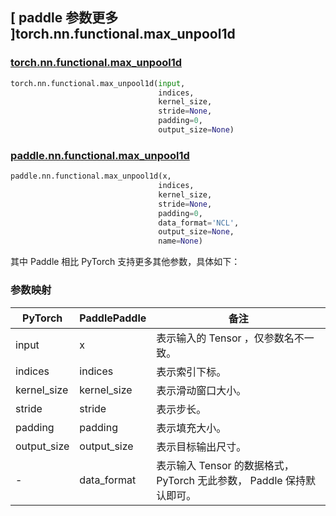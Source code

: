 ## [ paddle 参数更多 ]torch.nn.functional.max_unpool1d

### [torch.nn.functional.max_unpool1d](https://pytorch.org/docs/stable/generated/torch.nn.functional.max_unpool1d.html?highlight=max_unpool1d#torch.nn.functional.max_unpool1d)

```python
torch.nn.functional.max_unpool1d(input,
                                 indices,
                                 kernel_size,
                                 stride=None,
                                 padding=0,
                                 output_size=None)
```

### [paddle.nn.functional.max_unpool1d](https://www.paddlepaddle.org.cn/documentation/docs/zh/develop/api/paddle/nn/functional/max_unpool1d_cn.html)

```python
paddle.nn.functional.max_unpool1d(x,
                                 indices,
                                 kernel_size,
                                 stride=None,
                                 padding=0,
                                 data_format='NCL',
                                 output_size=None,
                                 name=None)
```

其中 Paddle 相比 PyTorch 支持更多其他参数，具体如下：
### 参数映射

| PyTorch       | PaddlePaddle | 备注                                                   |
| ------------- | ------------ | ------------------------------------------------------ |
| input           | x           | 表示输入的 Tensor ，仅参数名不一致。               |
| indices           | indices           | 表示索引下标。               |
| kernel_size           | kernel_size           | 表示滑动窗口大小。               |
| stride           | stride           | 表示步长。               |
| padding           | padding           | 表示填充大小。               |
| output_size           | output_size           | 表示目标输出尺寸。               |
| -           | data_format           | 表示输入 Tensor 的数据格式， PyTorch 无此参数， Paddle 保持默认即可。               |
